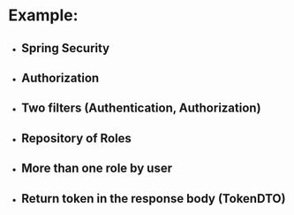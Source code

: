 # Example:
- ## Spring Security
- ## Authorization
- ## Two filters (Authentication, Authorization)
- ## Repository of Roles
- ## More than one role by user
- ## Return token in the response body (TokenDTO)